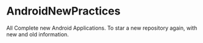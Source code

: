# AndroidNewPractices
All Complete new Android Applications. To star a new repository again, with new and old information.
